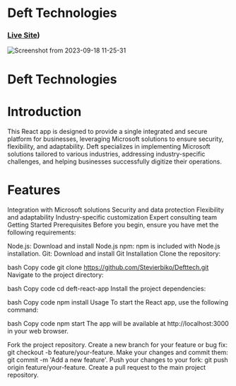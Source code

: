 # Deft Technologies
### [Live Site](https://defttech.co.ke/))

![Screenshot from 2023-09-18 11-25-31](https://github.com/Stevierbiko/Defttech/assets/65300180/f95ef477-661c-440d-a077-e0871a243d10)
# Deft Technologies 
# Introduction
This React app is designed to provide a single integrated and secure platform for businesses, leveraging Microsoft solutions to ensure security, flexibility, and adaptability. Deft specializes in implementing Microsoft solutions tailored to various industries, addressing industry-specific challenges, and helping businesses successfully digitize their operations.

# Features
Integration with Microsoft solutions
Security and data protection
Flexibility and adaptability
Industry-specific customization
Expert consulting team
Getting Started
Prerequisites
Before you begin, ensure you have met the following requirements:

Node.js: Download and install Node.js
npm: npm is included with Node.js installation.
Git: Download and install Git
Installation
Clone the repository:

bash
Copy code
git clone https://github.com/Stevierbiko/Defttech.git
Navigate to the project directory:

bash
Copy code
cd deft-react-app
Install the project dependencies:

bash
Copy code
npm install
Usage
To start the React app, use the following command:

bash
Copy code
npm start
The app will be available at http://localhost:3000 in your web browser.


Fork the project repository.
Create a new branch for your feature or bug fix: git checkout -b feature/your-feature.
Make your changes and commit them: git commit -m 'Add a new feature'.
Push your changes to your fork: git push origin feature/your-feature.
Create a pull request to the main project repository.

